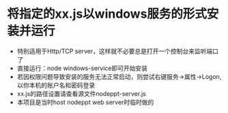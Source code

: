 # 将指定的xx.js以windows服务的形式安装并运行
- 特别适用于Http/TCP server，这样就不必要总是打开一个控制台来监听端口了
- 直接运行：node windows-service即可开始安装
- 若因权限问题导致安装的服务无法正常启动，则尝试右键服务->属性->Logon,以你本机的账户名和密码登录
- xx.js的路径设置请查看源文件nodeppt-server.js
- 本项目是当时host nodeppt web server时临时做的
